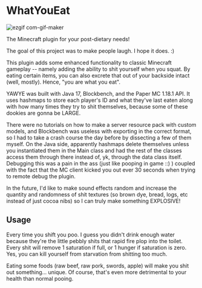# WhatYouEat

![ezgif com-gif-maker](https://user-images.githubusercontent.com/86586065/150668227-db59ba2f-f06f-486e-8ef2-8494e4fecd63.gif)


The Minecraft plugin for your post-dietary needs!

The goal of this project was to make people laugh. I hope it does. :)

This plugin adds some enhanced functionality to classic Minecraft gameplay -- namely adding the ability to shit yourself when you squat. By eating certain items, you can also excrete that out of your backside intact (well, mostly). Hence, "you are what you eat".

YAWYE was built with Java 17, Blockbench, and the Paper MC 1.18.1 API. It uses hashmaps to store each player's ID and what they've last eaten along with how many times they try to shit themselves, because some of these dookies are gonna be LARGE.

There were no tutorials on how to make a server resource pack with custom models, and Blockbench was useless with exporting in the correct format, so I had to take a crash course the day before by dissecting a few of them myself. On the Java side, apparently hashmaps delete themselves unless you instantiated them in the Main class and had the rest of the classes access them through there instead of, yk, through the data class itself. Debugging this was a pain in the ass (just like pooping in game ::) ) coupled with the fact that the MC client kicked you out ever 30 seconds when trying to remote debug the plugin.

In the future, I'd like to make sound effects random and increase the quantity and randomness of shit textures (so brown dye, bread, logs, etc instead of just cocoa nibs) so I can truly make something EXPLOSIVE!

## Usage
Every time you shift you poo. I guess you didn't drink enough water because they're the little pebbly shits that rapid fire plop into the toilet. Every shit will remove 1 saturation if full, or 1 hunger if saturation is zero. Yes, you can kill yourself from starvation from shitting too much.

Eating some foods (raw beef, raw pork, swords, apple) will make you shit out something... unique. Of course, that's even more detrimental to your health than normal pooing.
